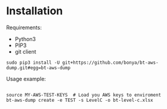 # Installation

Requirements:

- Python3
- PIP3
- git client

```shell
sudo pip3 install -U git+https://github.com/bonya/bt-aws-dump.git#egg=bt-aws-dump
```

Usage example:

```shell

source MY-AWS-TEST-KEYS  # Load you AWS keys to enviroment
bt-aws-dump create -e TEST -s LevelC -o bt-level-c.xlsx


```